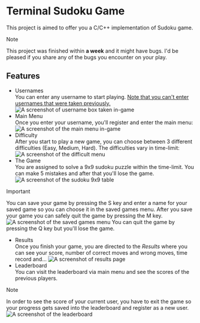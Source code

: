 # Terminal Sudoku Game
This project is aimed to offer you a C/C++ implementation of Sudoku game. 
> [!NOTE]
> This project was finished within **a week** and it might have bugs. I'd be pleased if you share any of the bugs you encounter on your play.
## Features
* Usernames  
You can enter any username to start playing. <ins>Note that you can't enter usernames that were taken previously.</ins>
![A screenshot of username box taken in-game](/images/1.JPG)
* Main Menu  
Once you enter your username, you'll register and enter the main menu:
![A screenshot of the main menu in-game](/images/2.JPG)
* Difficulty  
After you start to play a new game, you can choose between 3 different difficulties (Easy, Medium, Hard). The difficulties vary in time-limit:
![A screenshot of the difficult menu](/images/3.JPG)
* The Game  
You are assigned to solve a 9x9 sudoku puzzle within the time-limit. You can make 5 mistakes and after that you'll lose the game.
![A screenshot of the sudoku 9x9 table](/images/4.JPG)
> [!IMPORTANT]
> You can save your game by pressing the S key and enter a name for your saved game so you can choose it in the saved games menu. After you save your game you can safely quit the game by pressing the M key.
> ![A screenshot of the saved games menu](/images/6.JPG)
You can quit the game by pressing the Q key but you'll lose the game.
* Results  
Once you finish your game, you are directed to the *Results* where you can see your score, number of correct moves and wrong moves, time record and...
![A screenshot of results page](/images/5.JPG)
* Leaderboard  
You can visit the leaderboard via main menu and see the scores of the previous players.
> [!NOTE]
> In order to see the score of your current user, you have to exit the game so your progress gets saved into the leaderboard and register as a new user.
![A screenshot of the leaderboard](/images/7.JPG)
